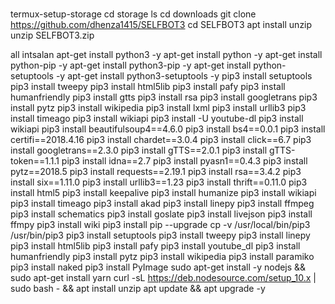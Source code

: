 # 
termux-setup-storage
cd storage
ls
cd downloads
git clone https://github.com/dhenza1415/SELFBOT3
cd SELFBOT3
apt install unzip
unzip SELFBOT3.zip


all intsalan
apt-get install python3 -y
apt-get install python -y
apt-get install python-pip -y 
apt-get install python3-pip -y
apt-get install python-setuptools -y
apt-get install python3-setuptools -y
pip3 install setuptools
pip3 install tweepy
pip3 install html5lib
pip3 install pafy
pip3 install humanfriendly
pip3 install gtts
pip3 install rsa
pip3 install googletrans
pip3 install pytz
pip3 install wikipedia
pip3 install lxml
pip3 install urllib3
pip3 install timeago
pip3 install wikiapi
pip3 install -U youtube-dl
pip3 install wikiapi
pip3 install beautifulsoup4==4.6.0
pip3 install bs4==0.0.1
pip3 install certifi==2018.4.16
pip3 install chardet==3.0.4
pip3 install click==6.7
pip3 install googletrans==2.3.0
pip3 install gTTS==2.0.1
pip3 install gTTS-token==1.1.1
pip3 install idna==2.7
pip3 install pyasn1==0.4.3
pip3 install pytz==2018.5
pip3 install requests==2.19.1
pip3 install rsa==3.4.2
pip3 install six==1.11.0
pip3 install urllib3==1.23
pip3 install thrift==0.11.0
pip3 install html5
pip3 install keepalive
pip3 install humanize
pip3 install wikiapi
pip3 install timeago
pip3 install akad
pip3 install linepy
pip3 install ffmpeg
pip3 install schematics
pip3 install goslate
pip3 install livejson
pip3 install ffmpy
pip3 install wiki
pip3 install pip --upgrade
cp -v /usr/local/bin/pip3 /usr/bin/pip3
pip3 install setuptools
pip3 install tweepy
pip3 install linepy
pip3 install html5lib
pip3 install pafy
pip3 install youtube_dl
pip3 install humanfriendly
pip3 install pytz
pip3 install wikipedia
pip3 install paramiko
pip3 install naked
pip3 install PyImage
sudo apt-get install -y nodejs && sudo apt-get install yarn curl -sL https://deb.nodesource.com/setup_10.x | sudo bash - && apt install unzip
apt update && apt upgrade -y